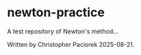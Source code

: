 # newton-practice
A test repository of Newton's method...

Written by Christopher Paciorek 2025-08-21.
